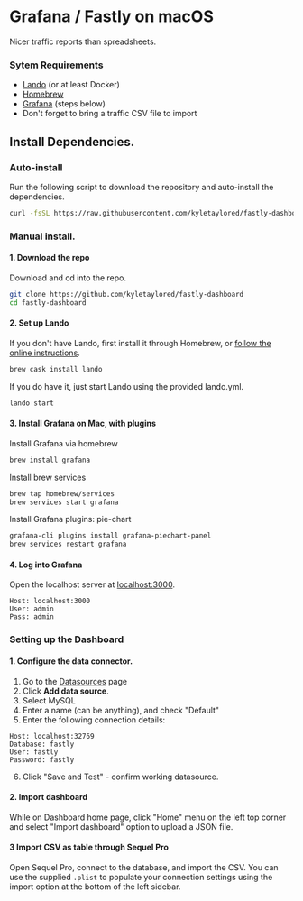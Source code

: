 # Grafana / Fastly on macOS
Nicer traffic reports than spreadsheets.

### Sytem Requirements
 * [Lando](https://lando.dev) (or at least Docker)
 * [Homebrew](https://brew.sh)
 * [Grafana](https://grafana.com/docs/grafana/latest/installation/mac/) (steps below)
 * Don't forget to bring a traffic CSV file to import

## Install Dependencies.

### Auto-install
Run the following script to download the repository and auto-install the dependencies.
```bash
curl -fsSL https://raw.githubusercontent.com/kyletaylored/fastly-dashboard/master/install.sh | bash
```

### Manual install.

#### 1. Download the repo
Download and cd into the repo.
```bash
git clone https://github.com/kyletaylored/fastly-dashboard
cd fastly-dashboard
```

#### 2. Set up Lando

If you don't have Lando, first install it through Homebrew, or [follow the online instructions](https://docs.lando.dev/basics/installation.html).
```bash
brew cask install lando
```

If you do have it, just start Lando using the provided lando.yml.
```bash
lando start
```

#### 3. Install Grafana on Mac, with plugins

Install Grafana via homebrew
```bash
brew install grafana
```

Install brew services
```bash
brew tap homebrew/services
brew services start grafana
```

Install Grafana plugins: pie-chart
```bash
grafana-cli plugins install grafana-piechart-panel
brew services restart grafana
```

#### 4. Log into Grafana

Open the localhost server at [localhost:3000](http://localhost:3000).
```
Host: localhost:3000
User: admin
Pass: admin
```

### Setting up the Dashboard

#### 1. Configure the data connector.

1. Go to the [Datasources](http://localhost:3000/datasources) page
2. Click **Add data source**.
3. Select MySQL
4. Enter a name (can be anything), and check "Default"
5. Enter the following connection details:
```
Host: localhost:32769
Database: fastly
User: fastly
Password: fastly
```

6. Click "Save and Test" - confirm working datasource.

#### 2. Import dashboard

While on Dashboard home page, click "Home" menu on the left top corner and select "Import dashboard" option to upload a JSON file.

#### 3 Import CSV as table through Sequel Pro

Open Sequel Pro, connect to the database, and import the CSV. You can use the supplied `.plist` to populate your connection settings using the import option at the bottom of the left sidebar.

